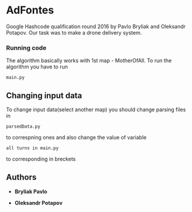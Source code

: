 # AdFontes

Google Hashcode qualification round 2016 by Pavlo Bryliak and Oleksandr Potapov.
 Our task was to make a drone delivery system.

### Running code
The algorithm basically works with 1st map - MotherOfAll.
 To run the algorithm you have to run 
```
main.py
```

## Changing input data

To change input data(select another map)
you should change parsing files in 
```
parsedData.py
```
to correspning ones
and also change the value of variable
```
all turns in main.py
```
to corresponding in breckets 


## Authors

* **Bryliak Pavlo** 

* **Oleksandr Potapov** 

